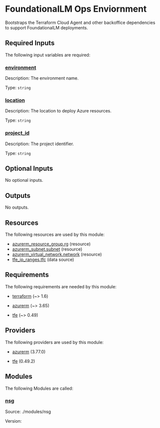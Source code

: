 # FoundationalLM Ops Enviornment

Bootstraps the Terraform Cloud Agent and other backoffice dependencies to 
support FoundationalLM deployments.
<!-- BEGIN_TF_DOCS -->


## Required Inputs

The following input variables are required:

### <a name="input_environment"></a> [environment](#input\_environment)

Description: The environment name.

Type: `string`

### <a name="input_location"></a> [location](#input\_location)

Description: The location to deploy Azure resources.

Type: `string`

### <a name="input_project_id"></a> [project\_id](#input\_project\_id)

Description: The project identifier.

Type: `string`

## Optional Inputs

No optional inputs.

## Outputs

No outputs.

## Resources

The following resources are used by this module:

- [azurerm_resource_group.rg](https://registry.terraform.io/providers/hashicorp/azurerm/latest/docs/resources/resource_group) (resource)
- [azurerm_subnet.subnet](https://registry.terraform.io/providers/hashicorp/azurerm/latest/docs/resources/subnet) (resource)
- [azurerm_virtual_network.network](https://registry.terraform.io/providers/hashicorp/azurerm/latest/docs/resources/virtual_network) (resource)
- [tfe_ip_ranges.tfc](https://registry.terraform.io/providers/hashicorp/tfe/latest/docs/data-sources/ip_ranges) (data source)

## Requirements

The following requirements are needed by this module:

- <a name="requirement_terraform"></a> [terraform](#requirement\_terraform) (~> 1.6)

- <a name="requirement_azurerm"></a> [azurerm](#requirement\_azurerm) (~> 3.65)

- <a name="requirement_tfe"></a> [tfe](#requirement\_tfe) (~> 0.49)

## Providers

The following providers are used by this module:

- <a name="provider_azurerm"></a> [azurerm](#provider\_azurerm) (3.77.0)

- <a name="provider_tfe"></a> [tfe](#provider\_tfe) (0.49.2)

## Modules

The following Modules are called:

### <a name="module_nsg"></a> [nsg](#module\_nsg)

Source: ./modules/nsg

Version:
<!-- END_TF_DOCS -->